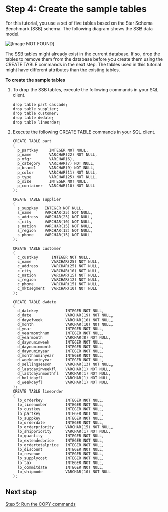 # Step 4: Create the sample tables<a name="tutorial-loading-data-create-tables"></a>

For this tutorial, you use a set of five tables based on the Star Schema Benchmark \(SSB\) schema\. The following diagram shows the SSB data model\. 

![\[Image NOT FOUND\]](http://docs.aws.amazon.com/redshift/latest/dg/images/tutorial-optimize-tables-ssb-data-model.png)

The SSB tables might already exist in the current database\. If so, drop the tables to remove them from the database before you create them using the CREATE TABLE commands in the next step\. The tables used in this tutorial might have different attributes than the existing tables\.

**To create the sample tables**

1. To drop the SSB tables, execute the following commands in your SQL client\.

   ```
   drop table part cascade;
   drop table supplier;
   drop table customer;
   drop table dwdate;
   drop table lineorder;
   ```

1. Execute the following CREATE TABLE commands in your SQL client\. 

   ```
   CREATE TABLE part 
   (
     p_partkey     INTEGER NOT NULL,
     p_name        VARCHAR(22) NOT NULL,
     p_mfgr        VARCHAR(6),
     p_category    VARCHAR(7) NOT NULL,
     p_brand1      VARCHAR(9) NOT NULL,
     p_color       VARCHAR(11) NOT NULL,
     p_type        VARCHAR(25) NOT NULL,
     p_size        INTEGER NOT NULL,
     p_container   VARCHAR(10) NOT NULL
   );
   
   CREATE TABLE supplier 
   (
     s_suppkey   INTEGER NOT NULL,
     s_name      VARCHAR(25) NOT NULL,
     s_address   VARCHAR(25) NOT NULL,
     s_city      VARCHAR(10) NOT NULL,
     s_nation    VARCHAR(15) NOT NULL,
     s_region    VARCHAR(12) NOT NULL,
     s_phone     VARCHAR(15) NOT NULL
   );
   
   CREATE TABLE customer 
   (
     c_custkey      INTEGER NOT NULL,
     c_name         VARCHAR(25) NOT NULL,
     c_address      VARCHAR(25) NOT NULL,
     c_city         VARCHAR(10) NOT NULL,
     c_nation       VARCHAR(15) NOT NULL,
     c_region       VARCHAR(12) NOT NULL,
     c_phone        VARCHAR(15) NOT NULL,
     c_mktsegment   VARCHAR(10) NOT NULL
   );
   
   CREATE TABLE dwdate 
   (
     d_datekey            INTEGER NOT NULL,
     d_date               VARCHAR(19) NOT NULL,
     d_dayofweek          VARCHAR(10) NOT NULL,
     d_month              VARCHAR(10) NOT NULL,
     d_year               INTEGER NOT NULL,
     d_yearmonthnum       INTEGER NOT NULL,
     d_yearmonth          VARCHAR(8) NOT NULL,
     d_daynuminweek       INTEGER NOT NULL,
     d_daynuminmonth      INTEGER NOT NULL,
     d_daynuminyear       INTEGER NOT NULL,
     d_monthnuminyear     INTEGER NOT NULL,
     d_weeknuminyear      INTEGER NOT NULL,
     d_sellingseason      VARCHAR(13) NOT NULL,
     d_lastdayinweekfl    VARCHAR(1) NOT NULL,
     d_lastdayinmonthfl   VARCHAR(1) NOT NULL,
     d_holidayfl          VARCHAR(1) NOT NULL,
     d_weekdayfl          VARCHAR(1) NOT NULL
   );
   CREATE TABLE lineorder 
   (
     lo_orderkey          INTEGER NOT NULL,
     lo_linenumber        INTEGER NOT NULL,
     lo_custkey           INTEGER NOT NULL,
     lo_partkey           INTEGER NOT NULL,
     lo_suppkey           INTEGER NOT NULL,
     lo_orderdate         INTEGER NOT NULL,
     lo_orderpriority     VARCHAR(15) NOT NULL,
     lo_shippriority      VARCHAR(1) NOT NULL,
     lo_quantity          INTEGER NOT NULL,
     lo_extendedprice     INTEGER NOT NULL,
     lo_ordertotalprice   INTEGER NOT NULL,
     lo_discount          INTEGER NOT NULL,
     lo_revenue           INTEGER NOT NULL,
     lo_supplycost        INTEGER NOT NULL,
     lo_tax               INTEGER NOT NULL,
     lo_commitdate        INTEGER NOT NULL,
     lo_shipmode          VARCHAR(10) NOT NULL
   );
   ```

## Next step<a name="tutorial-loading-next-step5"></a>

[Step 5: Run the COPY commands](tutorial-loading-run-copy.md)